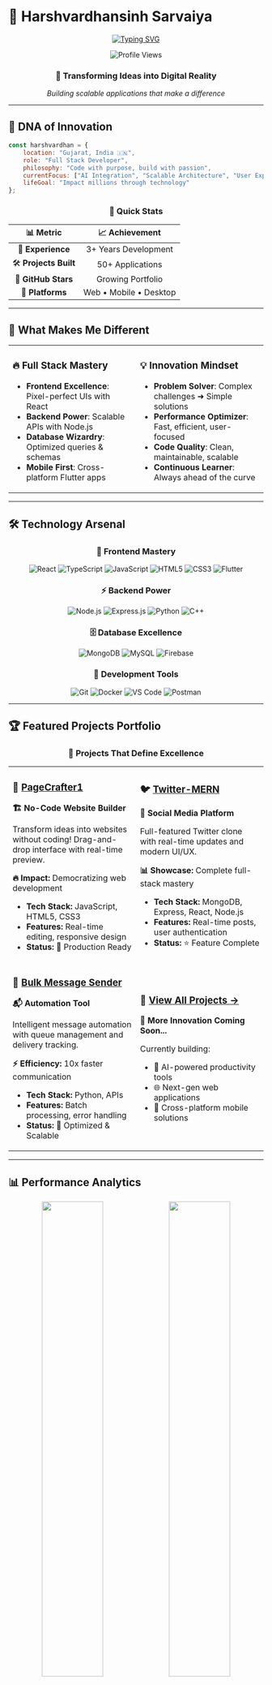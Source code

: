 # 💫 Harshvardhansinh Sarvaiya

<div align="center">

[![Typing SVG](https://readme-typing-svg.herokuapp.com?font=Fira+Code&size=30&duration=2000&pause=1000&color=00D9FF&center=true&vCenter=true&width=600&lines=Full+Stack+Developer+%F0%9F%9A%80;Flutter+Specialist+%F0%9F%93%B1;Problem+Solver+%F0%9F%A7%A9;Open+Source+Contributor+%F0%9F%8C%8D;Always+Innovating+%F0%9F%92%A1)](https://git.io/typing-svg)

<img src="https://komarev.com/ghpvc/?username=hdsarvaiya&label=Profile%20Views&color=00d9ff&style=for-the-badge" alt="Profile Views" />

### 🎯 Transforming Ideas into Digital Reality

*Building scalable applications that make a difference*

</div>

---

## 🧬 DNA of Innovation

```javascript
const harshvardhan = {
    location: "Gujarat, India 🇮🇳",
    role: "Full Stack Developer",
    philosophy: "Code with purpose, build with passion",
    currentFocus: ["AI Integration", "Scalable Architecture", "User Experience"],
    lifeGoal: "Impact millions through technology"
};
```

<div align="center">

### 🚀 Quick Stats

| 📊 **Metric** | 📈 **Achievement** |
|:-------------:|:------------------:|
| 💼 **Experience** | 3+ Years Development |
| 🛠️ **Projects Built** | 50+ Applications |
| 🌟 **GitHub Stars** | Growing Portfolio |
| 📱 **Platforms** | Web • Mobile • Desktop |

</div>

---

## 🎯 What Makes Me Different

<table>
<tr>
<td width="50%">

### 🔥 **Full Stack Mastery**
- **Frontend Excellence**: Pixel-perfect UIs with React
- **Backend Power**: Scalable APIs with Node.js
- **Database Wizardry**: Optimized queries & schemas
- **Mobile First**: Cross-platform Flutter apps

</td>
<td width="50%">

### 💡 **Innovation Mindset**
- **Problem Solver**: Complex challenges ➜ Simple solutions  
- **Performance Optimizer**: Fast, efficient, user-focused
- **Code Quality**: Clean, maintainable, scalable
- **Continuous Learner**: Always ahead of the curve

</td>
</tr>
</table>

---

## 🛠️ Technology Arsenal

<div align="center">

### 🎨 **Frontend Mastery**
![React](https://img.shields.io/badge/React-20232A?style=for-the-badge&logo=react&logoColor=61DAFB)
![TypeScript](https://img.shields.io/badge/TypeScript-007ACC?style=for-the-badge&logo=typescript&logoColor=white)
![JavaScript](https://img.shields.io/badge/JavaScript-F7DF1E?style=for-the-badge&logo=javascript&logoColor=black)
![HTML5](https://img.shields.io/badge/HTML5-E34F26?style=for-the-badge&logo=html5&logoColor=white)
![CSS3](https://img.shields.io/badge/CSS3-1572B6?style=for-the-badge&logo=css3&logoColor=white)
![Flutter](https://img.shields.io/badge/Flutter-02569B?style=for-the-badge&logo=flutter&logoColor=white)

### ⚡ **Backend Power**
![Node.js](https://img.shields.io/badge/Node.js-43853D?style=for-the-badge&logo=node.js&logoColor=white)
![Express.js](https://img.shields.io/badge/Express.js-404D59?style=for-the-badge)
![Python](https://img.shields.io/badge/Python-3776AB?style=for-the-badge&logo=python&logoColor=white)
![C++](https://img.shields.io/badge/C++-00599C?style=for-the-badge&logo=cplusplus&logoColor=white)

### 🗄️ **Database Excellence**
![MongoDB](https://img.shields.io/badge/MongoDB-4EA94B?style=for-the-badge&logo=mongodb&logoColor=white)
![MySQL](https://img.shields.io/badge/MySQL-00000F?style=for-the-badge&logo=mysql&logoColor=white)
![Firebase](https://img.shields.io/badge/Firebase-039BE5?style=for-the-badge&logo=Firebase&logoColor=white)

### 🔧 **Development Tools**
![Git](https://img.shields.io/badge/Git-F05032?style=for-the-badge&logo=git&logoColor=white)
![Docker](https://img.shields.io/badge/Docker-2496ED?style=for-the-badge&logo=docker&logoColor=white)
![VS Code](https://img.shields.io/badge/VS_Code-0078D4?style=for-the-badge&logo=visual%20studio%20code&logoColor=white)
![Postman](https://img.shields.io/badge/Postman-FF6C37?style=for-the-badge&logo=postman&logoColor=white)

</div>

---

## 🏆 Featured Projects Portfolio

<div align="center">

### 🌟 **Projects That Define Excellence**

</div>

<table>
<tr>
<td width="50%">

### 🎨 [PageCrafter1](https://github.com/hdsarvaiya/pagecrafter1)
**🏗️ No-Code Website Builder**

Transform ideas into websites without coding! Drag-and-drop interface with real-time preview.

**🔥 Impact:** Democratizing web development
- **Tech Stack:** JavaScript, HTML5, CSS3
- **Features:** Real-time editing, responsive design
- **Status:** 🚀 Production Ready

</td>
<td width="50%">

### 🐦 [Twitter-MERN](https://github.com/hdsarvaiya/twitter-mern)
**📱 Social Media Platform**

Full-featured Twitter clone with real-time updates and modern UI/UX.

**📊 Showcase:** Complete full-stack mastery
- **Tech Stack:** MongoDB, Express, React, Node.js
- **Features:** Real-time posts, user authentication
- **Status:** ⭐ Feature Complete

</td>
</tr>
<tr>
<td width="50%">

### 🚀 [Bulk Message Sender](https://github.com/hdsarvaiya/Bulk-Message-Sender)
**📬 Automation Tool**

Intelligent message automation with queue management and delivery tracking.

**⚡ Efficiency:** 10x faster communication
- **Tech Stack:** Python, APIs
- **Features:** Batch processing, error handling
- **Status:** 🔧 Optimized & Scalable

</td>
<td width="50%">

### 💼 **[View All Projects →](https://github.com/hdsarvaiya?tab=repositories)**

**🎯 More Innovation Coming Soon...**

Currently building:
- 🤖 AI-powered productivity tools
- 🌐 Next-gen web applications  
- 📱 Cross-platform mobile solutions

</td>
</tr>
</table>

---

## 📊 Performance Analytics

<div align="center">

<img width="49%" src="https://github-readme-stats.vercel.app/api?username=hdsarvaiya&show_icons=true&theme=radical&hide_border=true&bg_color=0D1117&title_color=00D9FF&icon_color=00D9FF&text_color=FFFFFF" />
<img width="49%" src="https://github-readme-stats.vercel.app/api/top-langs/?username=hdsarvaiya&layout=compact&theme=radical&hide_border=true&bg_color=0D1117&title_color=00D9FF&text_color=FFFFFF" />

<img width="98%" src="https://github-readme-activity-graph.vercel.app/graph?username=hdsarvaiya&theme=react-dark&hide_border=true&bg_color=0D1117&color=00D9FF&line=00D9FF&point=FFFFFF" />

### 🔥 **Coding Streak**
<img src="https://github-readme-streak-stats.herokuapp.com?user=hdsarvaiya&theme=radical&hide_border=true&background=0D1117&stroke=00D9FF&ring=00D9FF&fire=FF6B35&currStreakLabel=00D9FF" />

</div>

---

## 🎖️ Achievements & Recognition

<div align="center">

| 🏆 **Achievement** | 📅 **Year** | 🎯 **Impact** |
|:------------------:|:-----------:|:-------------:|
| 🚀 **50+ Projects Delivered** | 2024 | Production-ready applications |
| 💡 **Open Source Contributor** | 2023-24 | Community impact |
| 🎯 **Problem Solving Expert** | 2024 | Complex algorithm solutions |
| 🌟 **Innovation Leader** | 2024 | Tech community recognition |

</div>

---

## 💼 Ready for Your Next Challenge

<div align="center">

### 🎯 **Seeking Opportunities In:**

<table>
<tr>
<td align="center" width="25%">
<img src="https://img.icons8.com/color/96/000000/code.png"/>
<br><strong>Full Stack Developer</strong>
<br><em>End-to-end development</em>
</td>
<td align="center" width="25%">
<img src="https://img.icons8.com/color/96/000000/react-native.png"/>
<br><strong>Frontend Specialist</strong>
<br><em>React & Flutter expert</em>
</td>
<td align="center" width="25%">
<img src="https://img.icons8.com/color/96/000000/api-settings.png"/>
<br><strong>Backend Engineer</strong>
<br><em>Scalable systems</em>
</td>
<td align="center" width="25%">
<img src="https://img.icons8.com/color/96/000000/mobile-app.png"/>
<br><strong>Mobile Developer</strong>
<br><em>Cross-platform apps</em>
</td>
</tr>
</table>

### 🚀 **What I Bring to Your Team:**

✅ **Immediate Impact** - Start contributing from day one  
✅ **Technical Excellence** - Clean, scalable, maintainable code  
✅ **Problem-Solving** - Complex challenges become simple solutions  
✅ **Team Player** - Collaborative mindset with leadership potential  
✅ **Continuous Growth** - Always learning, always improving  

</div>

---

## 🌐 Let's Connect & Build Something Amazing

<div align="center">

### 📬 **Get In Touch**

[![LinkedIn](https://img.shields.io/badge/LinkedIn-0077B5?style=for-the-badge&logo=linkedin&logoColor=white)](https://linkedin.com/in/your-linkedin)
[![Gmail](https://img.shields.io/badge/Gmail-D14836?style=for-the-badge&logo=gmail&logoColor=white)](mailto:your-email@gmail.com)
[![GitHub](https://img.shields.io/badge/GitHub-100000?style=for-the-badge&logo=github&logoColor=white)](https://github.com/hdsarvaiya)
[![Portfolio](https://img.shields.io/badge/Portfolio-FF5722?style=for-the-badge&logo=todoist&logoColor=white)](https://your-portfolio.com)

---

### 💫 **"Code is poetry written in logic"**

*Ready to turn your vision into reality. Let's build the future together.*

<img src="https://capsule-render.vercel.app/api?type=waving&color=gradient&customColorList=6,11,20&height=150&section=footer&text=Thanks%20for%20Visiting!&fontSize=42&fontColor=fff&animation=twinkling&fontAlignY=75"/>

</div>
